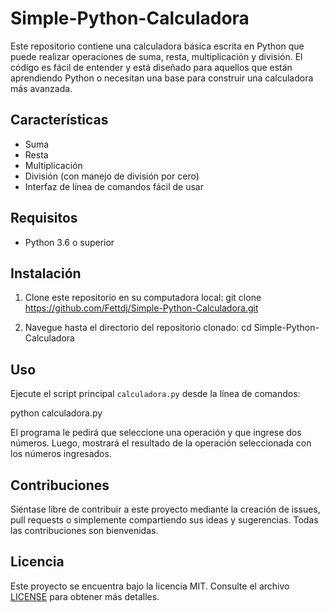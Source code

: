 

# Simple-Python-Calculadora

Este repositorio contiene una calculadora básica escrita en Python que puede realizar operaciones de suma, resta, multiplicación y división. El código es fácil de entender y está diseñado para aquellos que están aprendiendo Python o necesitan una base para construir una calculadora más avanzada.

## Características

- Suma
- Resta
- Multiplicación
- División (con manejo de división por cero)
- Interfaz de línea de comandos fácil de usar

## Requisitos

- Python 3.6 o superior

## Instalación

1. Clone este repositorio en su computadora local:
git clone https://github.com/Fettdj/Simple-Python-Calculadora.git


2. Navegue hasta el directorio del repositorio clonado:
cd Simple-Python-Calculadora


## Uso

Ejecute el script principal `calculadora.py` desde la línea de comandos:

python calculadora.py


El programa le pedirá que seleccione una operación y que ingrese dos números. Luego, mostrará el resultado de la operación seleccionada con los números ingresados.

## Contribuciones

Siéntase libre de contribuir a este proyecto mediante la creación de issues, pull requests o simplemente compartiendo sus ideas y sugerencias. Todas las contribuciones son bienvenidas.

## Licencia

Este proyecto se encuentra bajo la licencia MIT. Consulte el archivo [LICENSE](LICENSE) para obtener más detalles.
